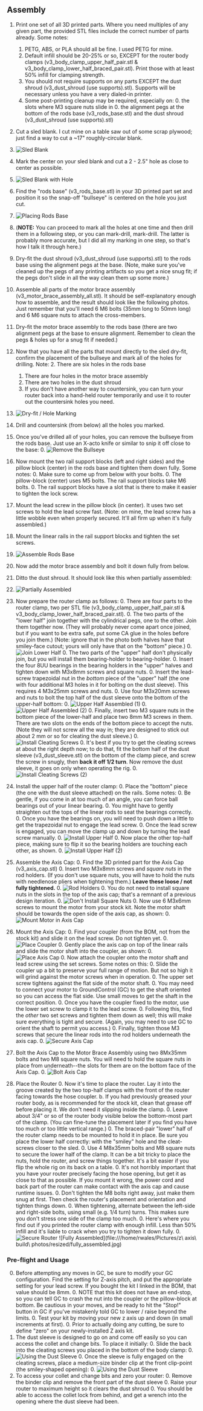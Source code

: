 ## Assembly

1. Print one set of all 3D printed parts. Where you need multiples of any given part, the provided STL files include the correct number of parts already. Some notes:
    1. PETG, ABS, or PLA should all be fine. I used PETG for mine.
    2. Default infill should be 20-25% or so, EXCEPT for the router body clamps (v3_body_clamp_upper_half_pair.stl & v3_body_clamp_lower_half_braced_pair.stl). Print those with at least 50% infill for clamping strength.
    3. You should not require supports on any parts EXCEPT the dust shroud (v3_dust_shroud (use supports).stl). Supports will be necessary unless you have a very dialed-in printer.
    4. Some post-printing cleanup may be required, especially on:
        0. the slots where M3 square nuts slide in
        0. the alignment pegs at the bottom of the rods base (v3_rods_base.stl) and the dust shroud (v3_dust_shroud (use supports).stl)
1. Cut a sled blank. I cut mine on a table saw out of some scrap plywood; just find a way to cut a ~17" roughly-circular blank. 
0. ![Sled Blank](https://raw.githubusercontent.com/MaslowCommunityGarden/Yet-Another-Z-Axis-Mod/Version-3/sled_blank.jpg)
2. Mark the center on your sled blank and cut a 2 - 2.5" hole as close to center as possible.
0. ![Sled Blank with Hole](https://raw.githubusercontent.com/MaslowCommunityGarden/Yet-Another-Z-Axis-Mod/Version-3/sled_blank_w_hole.jpg)
1. Find the "rods base" (v3_rods_base.stl) in your 3D printed part set and position it so the snap-off "bullseye" is centered on the hole you just cut. 
0. ![Placing Rods Base](https://raw.githubusercontent.com/MaslowCommunityGarden/Yet-Another-Z-Axis-Mod/Version-3/placing_rods_base.jpg)
0. (**NOTE:** You can proceed to mark all the holes at one time and then drill them in a following step, or you can mark-drill, mark-drill. The latter is probably more accurate, but I did all my marking in one step, so that's how I talk it through here.)
0. Dry-fit the dust shroud (v3_dust_shroud (use supports).stl) to the rods base using the alignment pegs at the base. (Note, make sure you've cleaned up the pegs of any printing artifacts so you get a nice snug fit; if the pegs don't slide in all the way clean them up some more.)
0. Assemble all parts of the motor brace assembly (v3_motor_brace_assembly_all.stl). It should be self-explanatory enough how to assemble, and the result should look like the following photos. Just remember that you'll need 6 M6 bolts (35mm long to 50mm long) and 6 M6 square nuts to attach the cross-members.
0. Dry-fit the motor brace assembly to the rods  base (there are two alignment pegs at the base to ensure alignment. Remember to clean the pegs & holes up for a snug fit if needed.)
0. Now that you have all the parts that mount directly to the sled dry-fit, confirm the placement of the bullseye and mark all of the holes for drilling. Note:
	2. There are six holes in the rods base
	1. There are four holes in the motor brace assembly
	0. There are two holes in the dust shroud
	0. If you don't have another way to countersink, you can turn your router back into a hand-held router temporarily and use it to router out the countersink holes you need.
0. ![Dry-fit / Hole Marking](https://raw.githubusercontent.com/MaslowCommunityGarden/Yet-Another-Z-Axis-Mod/Version-3/dry_fit_hole_marking.jpg)
0. Drill and countersink (from below) all the holes you marked.
0. Once you've drilled all of your holes, you can remove the bullseye from the rods base. Just use an X-acto knife or similar to snip it off close to the base:
	0. ![Remove the Bullseye](https://raw.githubusercontent.com/MaslowCommunityGarden/Yet-Another-Z-Axis-Mod/Version-3/remove_bullseye.jpg)

2. Now mount the two rail support blocks (left and right sides) and the pillow block (center) in the rods base and tighten them down fully. Some notes:
	0. Make sure to come up from below with your bolts.
	0. The pillow-block (center) uses M5 bolts. The rail support blocks take M6 bolts.
	0. The rail support blocks have a slot that is there to make it easier to tighten the lock screw. 
2. Mount the lead screw in the pillow block (in center). It uses two set screws to hold the lead screw fast.  (Note: on mine, the lead screw has a little wobble even when properly secured. It'll all firm up when it's fully assembled.)
3. Mount the linear rails in the rail support blocks and tighten the set screws.
0. ![Assemble Rods Base](https://raw.githubusercontent.com/MaslowCommunityGarden/Yet-Another-Z-Axis-Mod/Version-3/assemble_rods_base.jpg)
0. Now add the motor brace assembly and bolt it down fully from below.
0. Ditto the dust shroud. It should look like this when partially assembled:
0. ![Partially Assembled](https://raw.githubusercontent.com/MaslowCommunityGarden/Yet-Another-Z-Axis-Mod/Version-3/partially_assembled.jpg)
0. Now prepare the router clamp as follows:
	0. There are four parts to the router clamp, two per STL file (v3_body_clamp_upper_half_pair.stl & v3_body_clamp_lower_half_braced_pair.stl).
	0. The two parts of the "lower half" join together with the cylindrical pegs, one to the other. Join them together now. (They will probably never come apart once joined, but if you want to be extra safe, put some CA glue in the holes before you join them.) (Note: ignore that in the photo both halves have that smiley-face cutout; yours will only have that on the "bottom" piece.)
	0. ![Join Lower Half](https://raw.githubusercontent.com/MaslowCommunityGarden/Yet-Another-Z-Axis-Mod/Version-3/join_lower_half.jpg)
	0. The two parts of the "upper" half don't physically join, but you will install them bearing-holder to bearing-holder.
	0. Insert the four 8UU bearings in the bearing holders in the "upper" halves and tighten down with M3x8mm screws and square nuts.
	0. Insert the lead-screw trapezoidal nut in the *bottom* piece of the "upper" half (the one with four additional M3 holes in it for bolting on the dust sleeve). This requires 4 M3x25mm screws and nuts.
	0. Use four M3x20mm screws and nuts to bolt the top half of the dust sleeve onto the bottom of the upper-half bottom:
	0. ![Upper Half Assembled (1)](https://raw.githubusercontent.com/MaslowCommunityGarden/Yet-Another-Z-Axis-Mod/Version-3/upper_half_assembled_1.jpg)
	0. ![Upper Half Assembled (2)](https://raw.githubusercontent.com/MaslowCommunityGarden/Yet-Another-Z-Axis-Mod/Version-3/upper_half_assembled_2.jpg)
	0. Finally, insert two M3 square nuts in the bottom piece of the lower-half and place two 8mm M3 screws in them. There are two slots on the ends of the bottom piece to accept the nuts. (Note they will not screw all the way in; they are designed to stick out about 2 mm or so for cleating the dust sleeve.)
	0. ![Install Cleating Screws](https://raw.githubusercontent.com/MaslowCommunityGarden/Yet-Another-Z-Axis-Mod/Version-3/install_cleating_screws.jpg)
		0. It's best if you try to get the cleating screws at about the right depth now; to do that, fit the bottom half of the dust sleeve (v3_dust_sleeve.stl) on the bottom of the clamp piece, and screw the screw in snugly, then **back it off 1/2 turn**. Now remove the dust sleeve, it goes on only when operating the rig.
		0. ![Install Cleating Screws (2)](https://raw.githubusercontent.com/MaslowCommunityGarden/Yet-Another-Z-Axis-Mod/Version-3/install_cleating_screws_2.jpg)
0. Install the upper half of the router clamp:
	0. Place the "bottom" piece (the one with the dust sleeve attached) on the rails. Some notes:
		0. Be gentle, if you come in at too much of an angle, you can force ball bearings out of your linear bearing.
		0. You might have to gently straighten out the tops of the linear rods to seat the bearings correctly.
		0. Once you have the bearings on, you will need to push down a little to get the trapezoidal nut to engage the lead screw.
		0. Once the lead screw is engaged, you can move the clamp up and down by turning the lead screw manually.
		0. ![Install Upper Half](https://raw.githubusercontent.com/MaslowCommunityGarden/Yet-Another-Z-Axis-Mod/Version-3/install_upper_half.jpg)
		0. Now place the other top-half piece, making sure to flip it so the bearing holders are touching each other, as shown.
		0. ![Install Upper Half (2)](https://raw.githubusercontent.com/MaslowCommunityGarden/Yet-Another-Z-Axis-Mod/Version-3/install_upper_half_2.jpg)
0. Assemble the Axis Cap:
	0. Find the 3D printed part for the Axis Cap (v3_axis_cap.stl)
	0. Insert two M3x8mm screws and *square nuts* in the rod holders. (If you don't use square nuts, you will have to hold the nuts with needlenose pliers when tightening them.) **Leave these loose / not fully tightened.**
	0. ![Rod Holders](https://raw.githubusercontent.com/MaslowCommunityGarden/Yet-Another-Z-Axis-Mod/Version-3/secure_rod_holders.jpg)
	0. You do not need to install square nuts in the slots in the top of the axis cap; that's a remnant of a previous design iteration.
	0. ![Don't Install Square Nuts](https://raw.githubusercontent.com/MaslowCommunityGarden/Yet-Another-Z-Axis-Mod/Version-3/dont_install_nuts_here.jpg)
	0. Now use 6 M3x6mm screws to mount the motor from your stock kit. Note the motor shaft should be towards the open side of the axis cap, as shown:
	0. ![Mount Motor in Axis Cap](https://raw.githubusercontent.com/MaslowCommunityGarden/Yet-Another-Z-Axis-Mod/Version-3/mount_motor.jpg)
0. Mount the Axis Cap:
	0. Find your coupler (from the BOM, not from the stock kit) and slide it on the lead screw. Do not tighten yet.
	0. ![Place Coupler](https://raw.githubusercontent.com/MaslowCommunityGarden/Yet-Another-Z-Axis-Mod/Version-3/place_coupler.jpg)
	0. Gently place the axis cap on top of the linear rails and slide the motor shaft into the coupler, as shown:
	0. ![Place Axis Cap](https://raw.githubusercontent.com/MaslowCommunityGarden/Yet-Another-Z-Axis-Mod/Version-3/place_axis_cap.jpg)
	0. Now attach the coupler onto the motor shaft and lead screw using the set screws. Some notes on this:
		0. Slide the coupler up a bit to preserve your full range of motion. But not so high it will grind against the motor screws when in operation.
		0. The upper set screw tightens against the flat side of the motor shaft.
		0. You may need to connect your motor to GroundControl (GC) to get the shaft oriented so you can access the flat side. Use small moves to get the shaft in the correct position.
		0. Once you have the coupler fixed to the motor, use the lower set screw to clamp it to the lead screw.
		0. Following this, find the *other* two set screws and tighten them down as well; this will make sure everything is tight and secure. (Again, you may need to use GC to orient the shaft to permit you access.)
		0. Finally, tighten those M3 screws that secure the linear rods into the rod holders underneath the axis cap.
	0. ![Secure Axis Cap](https://raw.githubusercontent.com/MaslowCommunityGarden/Yet-Another-Z-Axis-Mod/Version-3/secure_axis_cap.jpg)
0. Bolt the Axis Cap to the Motor Brace Assembly using two 8Mx35mm bolts and two M8 square nuts. You will need to hold the square nuts in place from underneath--the slots for them are on the bottom face of the Axis Cap.
	0. ![Bolt Axis Cap](https://raw.githubusercontent.com/MaslowCommunityGarden/Yet-Another-Z-Axis-Mod/Version-3/bolt_axis_cap.jpg)
0. Place the Router
	0. Now it's time to place the router. Lay it into the groove created by the two top-half clamps with the front of the router facing towards the hose coupler.
	b. If you had previously greased your router body, as is recommended for the stock kit, clean that grease off before placing it. We don't need it slipping inside the clamp.
	0. Leave about 3/4" or so of the router body visible below the bottom-most part of the clamp. (You can fine-tune the placement later if you find you have too much or too little vertical range.)
	0. The braced-pair "lower" half of the router clamp needs to be mounted to hold it in place. Be sure you place the lower half correctly: with the "smiley" hole and the cleat-screws closer to the sled.
	0. Use 4 M8x35mm bolts and M8 square nuts to secure the lower half of the clamp. It can be a bit tricky to place the nuts, hold the router, and screw things together. It's a bit easier if you flip the whole rig on its back on a table.
	0. It's not horribly important that you have your router precisely facing the hose opening, but get it as close to that as possible. If you mount it wrong, the power cord and back part of the router can make contact with the axis cap and cause runtime issues.
	0. Don't tighten the M8 bolts right away, just make them snug at first. Then check the router's placement and orientation and tighten things down.
	0. When tightening, alternate between the left-side and right-side bolts, using small (e.g. 1/4 turn) turns. This makes sure you don't stress one side of the clamp too much.
	0. Here's where you find out if you printed the router clamp with enough infill. Less than 50% infill and it's liable to crack when you try to tighten it down fully.
	0. ![Secure Router](https://raw.githubusercontent.com/MaslowCommunityGarden/Yet-Another-Z-Axis-Mod/Version-3/secure_router.jpg)
![Fully Assembled](file:///home/rwales/Pictures/z\ axis\ build\ photos/resized/fully_assembled.jpg)


### Pre-flight and Usage

0. Before attempting any moves in GC, be sure to modify your GC configuration. Find the setting for Z-axis pitch, and put the appropriate setting for your lead screw. If you bought the kit I linked in the BOM, that value should be 8mm.
	0. NOTE that this kit does not have an end-stop, so you can tell GC to crash the nut into the coupler or the pillow-block at bottom. Be cautious in your moves, and be ready to hit the "Stop!" button in GC if you've mistakenly told GC to lower / raise beyond the limits.
	0. Test your kit by moving your new z axis up and down (in small increments at first).
	0. Prior to actually doing any cutting, be sure to define "zero" on your newly-installed Z axis kit.
0. The dust sleeve is designed to go on and come off easily so you can access the collet and change bits. To place it initially:
	0. Slide the back into the cleating screws you placed in the bottom of the body clamp:
	0. ![Using the Dust Sleeve](https://raw.githubusercontent.com/MaslowCommunityGarden/Yet-Another-Z-Axis-Mod/Version-3/dust_sleeve_1.jpg)
	0. Once the sleeve is fully engaged on the cleating screws, place a medium-size binder clip at the front clip-point (the smiley-shaped opening):
	0. ![Using the Dust Sleeve](https://raw.githubusercontent.com/MaslowCommunityGarden/Yet-Another-Z-Axis-Mod/Version-3/dust_sleeve_2.jpg)
0. To access your collet and change bits and zero your router:
	0. Remove the binder clip and remove the front part of the dust sleeve
	0. Raise your router to maximum height so it clears the dust shroud
	0. You should be able to access the collet lock from behind, and get a wrench into the opening where the dust sleeve had been.

